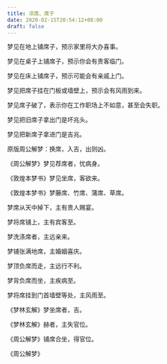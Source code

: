 ```yaml
---
title: 凉席、席子
date: 2020-02-15T20:54:12+08:00
draft: false
---
```


梦见在地上铺席子，预示家里将大办喜事。

梦见在桌子上铺席子，预示你会有贵客临门。

梦见在床上铺席子，预示可能会有亲戚上门。

梦见把席子挂在门板或墙壁上，预示会有风雨到来。

梦见席子破了，表示你在工作职场上不如意，甚至会失职。

梦见把旧席子拿出门是坏兆头。

梦见把新席子拿进门是吉兆。

原版周公解梦：换席，入吉，出则凶。

《周公解梦》梦见荐席者，忧病身。

《敦煌本梦书》梦见坐席，客欲来。

《敦煌本梦书》梦藤席、竹席、蒲席、草席。

梦席从天中掉下，主有贵人赐宴。

梦将席铺上，主有宾客至。

梦洗涤席者，主远亲来。

梦铺张满地席，主婚姻喜庆。

梦顶负席而走，主远行不利。

梦背负席而坐，主疾病至。

梦将席挂到门首墙壁等处，主风雨至。

《梦林玄解》梦坐席者，吉。

《梦林玄解》赫者，主失官位。

《周公解梦》铺席合坐，得官位。

《周公解梦》